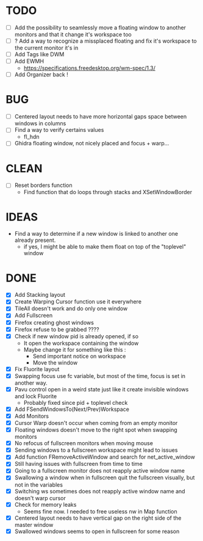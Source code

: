 # TODO
- [ ] Add the possibility to seamlessly move a floating window to another monitors and that it change it's workspace too
- [ ] ? Add a way to recognize a missplaced floating and fix it's workspace to the current monitor it's in
- [ ] Add Tags like DWM
- [ ] Add EWMH
    - https://specifications.freedesktop.org/wm-spec/1.3/
- [ ] Add Organizer back !

# BUG
- [ ] Centered layout needs to have more horizontal gaps space between windows in columns
- [ ] Find a way to verify certains values
    - fl_hdn
- [ ] Ghidra floating window, not nicely placed and focus + warp...

# CLEAN
- [ ] Reset borders function
    - Find function that do loops through stacks and XSetWindowBorder

# IDEAS
- Find a way to determine if a new window is linked to another one already present.
    - if yes, I might be able to make them float on top of the "toplevel" window

# DONE
- [X] Add Stacking layout
- [X] Create Warping Cursor function use it everywhere
- [X] TileAll doesn't work and do only one window
- [X] Add Fullscreen
- [X] Firefox creating ghost windows
- [X] Firefox refuse to be grabbed ????
- [X] Check if new window pid is already opened, if so
    - It open the workspace containing the window
    - Maybe change it for something like this :
        - Send important notice on workspace
        - Move the window
- [X] Fix Fluorite layout
- [X] Swapping focus use fc variable, but most of the time, focus is set in another way.
- [X] Pavu control open in a weird state just like it create invisible windows and lock Fluorite
    - Probably fixed since pid + toplevel check
- [X] Add FSendWindowsTo(Next/Prev)Workspace
- [X] Add Monitors
- [X] Cursor Warp doesn't occur when coming from an empty monitor
- [X] Floating windows doesn't move to the right spot when swapping monitors
- [X] No refocus of fullscreen monitors when moving mouse
- [X] Sending windows to a fullscreen workspace might lead to issues
- [X] Add function FRemoveActiveWindow and search for net_active_window
- [X] Still having issues with fullscreen from time to time
- [X] Going to a fullscreen monitor does not reapply active window name
- [X] Swallowing a window when in fullscreen quit the fullscreen visually, but not in the variables
- [X] Switching ws sometimes does not reapply active window name and doesn't warp cursor
- [X] Check for memory leaks
    - Seems fine now. I needed to free useless nw in Map function
- [X] Centered layout needs to have vertical gap on the right side of the master window
- [X] Swallowed windows seems to open in fullscreen for some reason
